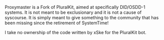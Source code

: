 Proxymaster is a Fork of PluralKit, aimed at specifically DID/OSDD-1 systems. It is not meant to be exclusionary and it is not a cause of syscourse. It is simply meant to give something to the community that has been missing since the retirement of SystemTime!

I take no ownership of the code written by xSke for the PluralKit bot.